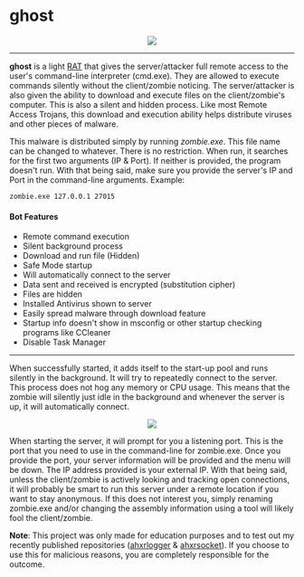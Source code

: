 # ghost

<p align="center">
	<img src="https://i.imgur.com/NDCXXgD.jpg" />
</p>

---

**ghost** is a light [RAT](http://searchsecurity.techtarget.com/definition/RAT-remote-access-Trojan) that gives the server/attacker full remote access to the user's command-line interpreter (cmd.exe).
They are allowed to execute commands silently without the client/zombie noticing. The server/attacker is also given the ability to download and execute files on the client/zombie's computer. This is also
a silent and hidden process. Like most Remote Access Trojans, this download and execution ability helps distribute viruses and other pieces of malware.

This malware is distributed simply by running *zombie.exe*. This file name can be changed to whatever. There is no restriction. When run, it searches for the first two arguments (IP & Port). If neither
is provided, the program doesn't run. With that being said, make sure you provide the server's IP and Port in the command-line arguments. Example:

```
zombie.exe 127.0.0.1 27015
```

#### Bot Features

- Remote command execution 
- Silent background process
- Download and run file (Hidden)
- Safe Mode startup
- Will automatically connect to the server
- Data sent and received is encrypted (substitution cipher)
- Files are hidden
- Installed Antivirus shown to server
- Easily spread malware through download feature
- Startup info doesn't show in msconfig or other startup checking programs like CCleaner
- Disable Task Manager

---

When successfully started, it adds itself to the start-up pool and runs silently in the background. It will try to repeatedly connect to the server. This process does not hog any memory or CPU usage.
This means that the zombie will silently just idle in the background and whenever the server is up, it will automatically connect.

<p align="center">
	<img src="https://i.imgur.com/W5aC6rg.png" />
</p>

When starting the server, it will prompt for you a listening port. This is the port that you need to use in the command-line for zombie.exe. Once you provide the port, your server information will be
provided and the menu will be down. The IP address provided is your external IP. With that being said, unless the client/zombie is actively looking and tracking open connections, it will probably be 
smart to run this server under a remote location if you want to stay anonymous. If this does not interest you, simply renaming zombie.exe and/or changing the assembly information using a tool will 
likely fool the client/zombie.

**Note**: This project was only made for education purposes and to test out my recently published repositories ([ahxrlogger](https://github.com/AHXR/ahxrlogger) & [ahxrsocket](https://github.com/AHXR/ahxrwinsocket)). If you choose to use this for malicious reasons, you are completely responsible for the outcome.

